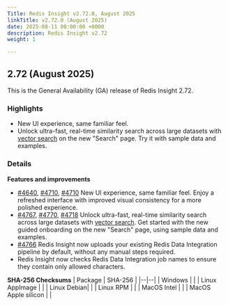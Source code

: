 ```yaml
---
Title: Redis Insight v2.72.0, August 2025
linkTitle: v2.72.0 (August 2025)
date: 2025-08-11 00:00:00 +0000
description: Redis Insight v2.72
weight: 1

---
```

## 2.72 (August 2025)
This is the General Availability (GA) release of Redis Insight 2.72.

### Highlights
- New UI experience, same familiar feel.
- Unlock ultra-fast, real-time similarity search across large datasets with [vector search](https://redis.io/docs/latest/develop/ai/search-and-query/query/vector-search/?utm_source=redisinsight&utm_medium=app&utm_campaign=release_notes) on the new "Search" page. Try it with sample data and examples.

### Details

**Features and improvements**
- [#4640](https://github.com/RedisInsight/RedisInsight/pull/4640), [#4710](https://github.com/redis/RedisInsight/pull/4710), [#4710](https://github.com/redis/RedisInsight/pull/4710) New UI experience, same familiar feel. Enjoy a refreshed interface with improved visual consistency for a more polished experience.
- [#4767](https://github.com/redis/RedisInsight/pull/4767), [#4770](https://github.com/redis/RedisInsight/pull/4770), [#4718](https://github.com/redis/RedisInsight/pull/4718) Unlock ultra-fast, real-time similarity search across large datasets with [vector search](https://redis.io/docs/latest/develop/ai/search-and-query/query/vector-search/?utm_source=redisinsight&utm_medium=app&utm_campaign=release_notes). Get started with the new guided onboarding on the new "Search" page, using sample data and examples.
- [#4766](https://github.com/redis/RedisInsight/pull/4766) Redis Insight now uploads your existing Redis Data Integration pipeline by default, without any manual steps required.
- Redis Insight now checks Redis Data Integration job names to ensure they contain only allowed characters.

**SHA-256 Checksums**
| Package | SHA-256 |
|--|--|
| Windows |  |
| Linux AppImage |  |
| Linux Debian|  |
| Linux RPM |  |
| MacOS Intel |  |
| MacOS Apple silicon |  |
